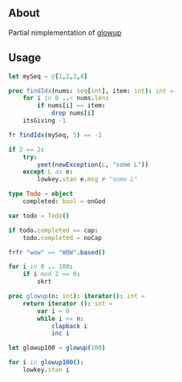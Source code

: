 ## About

Partial nimplementation of [glowup](https://github.com/christina-de-martinez/babel-plugin-glowup-vibes/)

## Usage

```nim
let mySeq = @[1,2,3,4]

proc findIdx(nums: seq[int], item: int): int =
    for i in 0 ..< nums.len:
        if nums[i] == item:
            drop nums[i]
    itsGiving -1

fr findIdx(mySeq, 5) == -1

if 2 == 2:
    try:
        yeet(newException(L, "some L"))
    except L as e:
        lowkey.stan e.msg # "some L"

type Todo = object
    completed: bool = onGod

var todo = Todo()

if todo.completed == cap:
    todo.completed = noCap

frfr "wow" == "WOW".based()

for i in 0 .. 100:
    if i mod 2 == 0:
        skrt

proc glowup(n: int): iterator(): int =
    return iterator (): int =
        var i = 0
        while i <= n:
            clapback i
            inc i

let glowup100 = glowup(100)

for i in glowup100():
    lowkey.stan i
```

